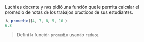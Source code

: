 Luchi es docente y nos pidió una función que le permita calcular el promedio de notas de los trabajos prácticos de sus estudiantes.

```js
ム promedio([4, 7, 8, 5, 10])
6.8
```

> Definí la función `promedio` usando `reduce`.